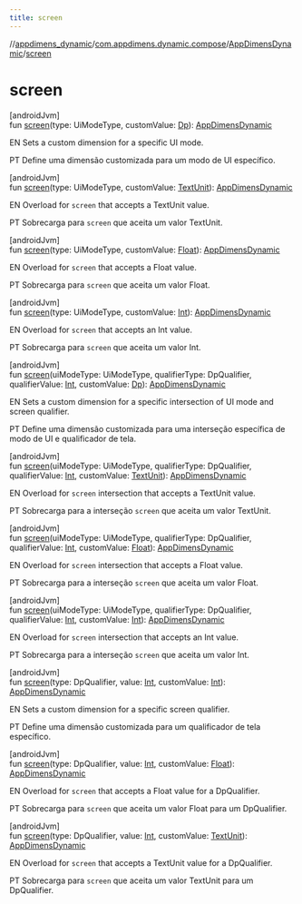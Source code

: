 ```yaml
---
title: screen
---
```

//[appdimens_dynamic](../../../index.html)/[com.appdimens.dynamic.compose](../index.html)/[AppDimensDynamic](index.html)/[screen](screen.html)



# screen



[androidJvm]\
fun [screen](screen.html)(type: UiModeType, customValue: [Dp](https://developer.android.com/reference/kotlin/androidx/compose/ui/unit/Dp.html)): [AppDimensDynamic](index.html)



EN Sets a custom dimension for a specific UI mode.



PT Define uma dimensão customizada para um modo de UI específico.





[androidJvm]\
fun [screen](screen.html)(type: UiModeType, customValue: [TextUnit](https://developer.android.com/reference/kotlin/androidx/compose/ui/unit/TextUnit.html)): [AppDimensDynamic](index.html)



EN Overload for `screen` that accepts a TextUnit value.



PT Sobrecarga para `screen` que aceita um valor TextUnit.





[androidJvm]\
fun [screen](screen.html)(type: UiModeType, customValue: [Float](https://kotlinlang.org/api/core/kotlin-stdlib/kotlin/-float/index.html)): [AppDimensDynamic](index.html)



EN Overload for `screen` that accepts a Float value.



PT Sobrecarga para `screen` que aceita um valor Float.





[androidJvm]\
fun [screen](screen.html)(type: UiModeType, customValue: [Int](https://kotlinlang.org/api/core/kotlin-stdlib/kotlin/-int/index.html)): [AppDimensDynamic](index.html)



EN Overload for `screen` that accepts an Int value.



PT Sobrecarga para `screen` que aceita um valor Int.





[androidJvm]\
fun [screen](screen.html)(uiModeType: UiModeType, qualifierType: DpQualifier, qualifierValue: [Int](https://kotlinlang.org/api/core/kotlin-stdlib/kotlin/-int/index.html), customValue: [Dp](https://developer.android.com/reference/kotlin/androidx/compose/ui/unit/Dp.html)): [AppDimensDynamic](index.html)



EN Sets a custom dimension for a specific intersection of UI mode and screen qualifier.



PT Define uma dimensão customizada para uma interseção específica de modo de UI e qualificador de tela.





[androidJvm]\
fun [screen](screen.html)(uiModeType: UiModeType, qualifierType: DpQualifier, qualifierValue: [Int](https://kotlinlang.org/api/core/kotlin-stdlib/kotlin/-int/index.html), customValue: [TextUnit](https://developer.android.com/reference/kotlin/androidx/compose/ui/unit/TextUnit.html)): [AppDimensDynamic](index.html)



EN Overload for `screen` intersection that accepts a TextUnit value.



PT Sobrecarga para a interseção `screen` que aceita um valor TextUnit.





[androidJvm]\
fun [screen](screen.html)(uiModeType: UiModeType, qualifierType: DpQualifier, qualifierValue: [Int](https://kotlinlang.org/api/core/kotlin-stdlib/kotlin/-int/index.html), customValue: [Float](https://kotlinlang.org/api/core/kotlin-stdlib/kotlin/-float/index.html)): [AppDimensDynamic](index.html)



EN Overload for `screen` intersection that accepts a Float value.



PT Sobrecarga para a interseção `screen` que aceita um valor Float.





[androidJvm]\
fun [screen](screen.html)(uiModeType: UiModeType, qualifierType: DpQualifier, qualifierValue: [Int](https://kotlinlang.org/api/core/kotlin-stdlib/kotlin/-int/index.html), customValue: [Int](https://kotlinlang.org/api/core/kotlin-stdlib/kotlin/-int/index.html)): [AppDimensDynamic](index.html)



EN Overload for `screen` intersection that accepts an Int value.



PT Sobrecarga para a interseção `screen` que aceita um valor Int.





[androidJvm]\
fun [screen](screen.html)(type: DpQualifier, value: [Int](https://kotlinlang.org/api/core/kotlin-stdlib/kotlin/-int/index.html), customValue: [Int](https://kotlinlang.org/api/core/kotlin-stdlib/kotlin/-int/index.html)): [AppDimensDynamic](index.html)



EN Sets a custom dimension for a specific screen qualifier.



PT Define uma dimensão customizada para um qualificador de tela específico.





[androidJvm]\
fun [screen](screen.html)(type: DpQualifier, value: [Int](https://kotlinlang.org/api/core/kotlin-stdlib/kotlin/-int/index.html), customValue: [Float](https://kotlinlang.org/api/core/kotlin-stdlib/kotlin/-float/index.html)): [AppDimensDynamic](index.html)



EN Overload for `screen` that accepts a Float value for a DpQualifier.



PT Sobrecarga para `screen` que aceita um valor Float para um DpQualifier.





[androidJvm]\
fun [screen](screen.html)(type: DpQualifier, value: [Int](https://kotlinlang.org/api/core/kotlin-stdlib/kotlin/-int/index.html), customValue: [TextUnit](https://developer.android.com/reference/kotlin/androidx/compose/ui/unit/TextUnit.html)): [AppDimensDynamic](index.html)



EN Overload for `screen` that accepts a TextUnit value for a DpQualifier.



PT Sobrecarga para `screen` que aceita um valor TextUnit para um DpQualifier.



